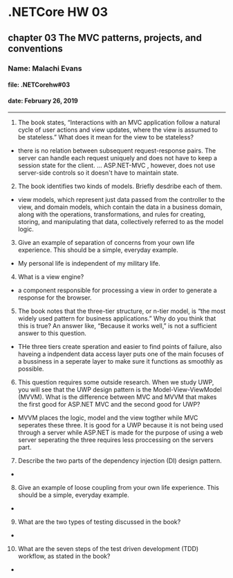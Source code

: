 # .NETCore HW 03

## chapter 03 The MVC patterns, projects, and conventions 

### Name: Malachi Evans

#### file: .NETCorehw#03

#### date: February 26, 2019

------------------------------

1. The book states, “Interactions with an MVC application follow a natural cycle of user actions and view
updates, where the view is assumed to be stateless.” What does it mean for the view to be stateless?
 + there is no relation between subsequent request-response pairs. The server can handle each request uniquely and does not have to keep a session state for the client. ... ASP.NET-MVC , however, does not use server-side controls so it doesn't have to maintain state.
2. The book identifies two kinds of models. Briefly desdribe each of them.
 + view models, which represent just data passed from the controller to the view, and domain models, which contain the data in a business domain, along with the operations, transformations, and rules for creating, storing, and manipulating that data, collectively referred to as the model logic.
3. Give an example of separation of concerns from your own life experience. This should be a simple,
everyday example.
+  My personal life is independent of my military life.
4. What is a view engine?
 + a component responsible for processing a view in order to generate a response for the browser.
5. The book notes that the three-tier structure, or n-tier model, is “the most widely used pattern for
business applications.” Why do you think that this is true? An answer like, “Because it works well,”
is not a sufficient answer to this question.
 + THe three tiers create speration and easier to find points of failure, also haveing a indpendent data access layer puts one of the main focuses of a bussiness in a seperate layer to make sure it functions as smoothly as possible.
6. This question requires some outside research. When we study UWP, you will see that the UWP design
pattern is the Model-View-ViewModel (MVVM). What is the difference between MVC and MVVM
that makes the first good for ASP.NET MVC and the second good for UWP?
 + MVVM places the logic, model and the view togther while MVC seperates these three. It is good for a UWP because it is not being used through a server while ASP.NET is made for the purpose of using a web server seperating the three requires less proccessing on the servers part.
7. Describe the two parts of the dependency injection (DI) design pattern.
 + 
8. Give an example of loose coupling from your own life experience. This should be a simple, everyday
example.
 + 
9. What are the two types of testing discussed in the book?
 + 
10. What are the seven steps of the test driven development (TDD) workflow, as stated in the book?
 + 